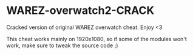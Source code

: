 # WAREZ-overwatch2-CRACK
Cracked version of original WAREZ overwatch cheat. Enjoy &lt;3

This cheat works mainly on 1920x1080, so if some of the modules won't work, make sure to tweak the source code ;)
